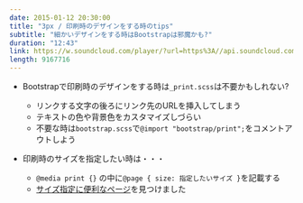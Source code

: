 ```yaml
---
date: 2015-01-12 20:30:00
title: "3px / 印刷時のデザインをする時のtips"
subtitle: "細かいデザインをする時はBootstrapは邪魔かも?"
duration: "12:43"
link: https://w.soundcloud.com/player/?url=https%3A//api.soundcloud.com/tracks/211416664&amp;color=ff5500&amp;auto_play=false&amp;hide_related=false&amp;show_comments=true&amp;show_user=true&amp;show_reposts=false
length: 9167716
---
```


* Bootstrapで印刷時のデザインをする時は`_print.scss`は不要かもしれない?
  * リンクする文字の後ろにリンク先のURLを挿入してしまう
  * テキストの色や背景色をカスタマイズしづらい
  * 不要な時は`bootstrap.scss`で`@import "bootstrap/print";`をコメントアウトしよう

* 印刷時のサイズを指定したい時は・・・
  * `@media print {}` の中に`@page { size: 指定したいサイズ }`を記載する
  * <a href="http://www.princexml.com/doc/page-size/" target="_blank">サイズ指定に便利なページ</a>を見つけました
